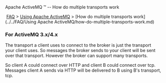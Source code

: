 Apache ActiveMQ ™ -- How do multiple transports work 

 [FAQ](/FAQ/index.md) > [Using Apache ActiveMQ](../../FAQ/using-apache-activemq.md) > [How do multiple transports work](../../FAQ/Using Apache ActiveMQ/how-do-multiple-transports-work.md)


### For ActiveMQ 3.x/4.x

The transport a client uses to connect to the broker is just the transport your client uses. So messages the broker sends to your client will be sent over that transport. However the broker can support many transports.

So client A could connect over HTTP and client B could connect over tcp. Messages client A sends via HTTP will be delivered to B using B's transport, tcp.

